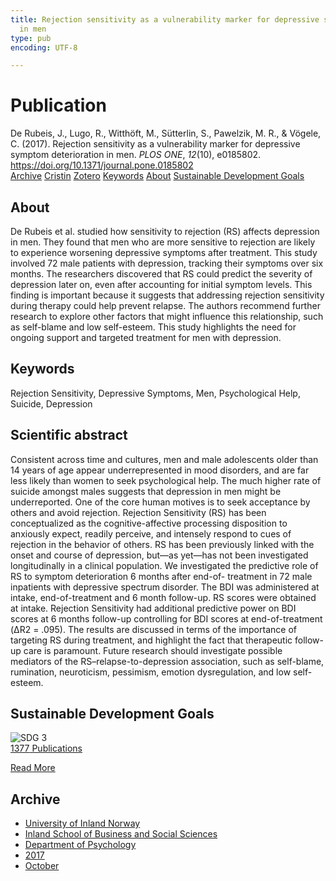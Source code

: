 ```yaml
---
title: Rejection sensitivity as a vulnerability marker for depressive symptom deterioration
  in men
type: pub
encoding: UTF-8

---
```

<h1>Publication</h1>
<article id="csl-bib-container-E35QH29F" class="csl-bib-container">
  <div class="csl-bib-body"> <div class="csl-entry">De Rubeis, J., Lugo, R., Witthöft, M., Sütterlin, S., Pawelzik, M. R., &#38; Vögele, C. (2017). Rejection sensitivity as a vulnerability marker for depressive symptom deterioration in men. <i>PLOS ONE</i>, <i>12</i>(10), e0185802. <a href="https://doi.org/10.1371/journal.pone.0185802">https://doi.org/10.1371/journal.pone.0185802</a></div> </div>
  <div class="csl-bib-buttons">
    <a href="#taxonomy-article-E35QH29F" alt="archive" class="csl-bib-button">Archive</a>
    <a href="https://app.cristin.no/results/show.jsf?id=1507277" alt="Cristin" class="csl-bib-button">Cristin</a>
    <a href="http://zotero.org/groups/5881554/items/E35QH29F" alt="Zotero" class="csl-bib-button">Zotero</a>
    <a href="#keywords-article-E35QH29F" alt="keywords" class="csl-bib-button">Keywords</a>
    <a href="#about-article-E35QH29F" alt="about_pub" class="csl-bib-button">About</a>
    <a href="#sdg-article-E35QH29F" alt="sdg" class="csl-bib-button">Sustainable Development Goals</a>
  </div>
  <div id="csl-bib-meta-container-E35QH29F"></div>
</article>
<div id="csl-bib-meta-E35QH29F" class="csl-bib-meta">
  <article id="about-article-E35QH29F" class="about_pub-article">
    <h1>About</h1>
    De Rubeis et al. studied how sensitivity to rejection (RS) affects depression in men. They found that men who are more sensitive to rejection are likely to experience worsening depressive symptoms after treatment. This study involved 72 male patients with depression, tracking their symptoms over six months. The researchers discovered that RS could predict the severity of depression later on, even after accounting for initial symptom levels. This finding is important because it suggests that addressing rejection sensitivity during therapy could help prevent relapse. The authors recommend further research to explore other factors that might influence this relationship, such as self-blame and low self-esteem. This study highlights the need for ongoing support and targeted treatment for men with depression.
  </article>
  <article id="keywords-article-E35QH29F" class="keywords-article">
    <h1>Keywords</h1>
    Rejection Sensitivity, Depressive Symptoms, Men, Psychological Help, Suicide, Depression
  </article>
  <article id="abstract-article-E35QH29F" class="abstract-article">
    <h1>Scientific abstract</h1>
    Consistent across time and cultures, men and male adolescents older than 14 years of age appear underrepresented in mood disorders, and are far less likely than women to seek psychological help. The much higher rate of suicide amongst males suggests that depression in men might be underreported. One of the core human motives is to seek acceptance by others and avoid rejection. Rejection Sensitivity (RS) has been conceptualized as the cognitive-affective processing disposition to anxiously expect, readily perceive, and intensely respond to cues of rejection in the behavior of others. RS has been previously linked with the onset and course of depression, but—as yet—has not been investigated longitudinally in a clinical population. We investigated the predictive role of RS to symptom deterioration 6 months after end-of- treatment in 72 male inpatients with depressive spectrum disorder. The BDI was administered at intake, end-of-treatment and 6 month follow-up. RS scores were obtained at intake. Rejection Sensitivity had additional predictive power on BDI scores at 6 months follow-up controlling for BDI scores at end-of-treatment (ΔR2 = .095). The results are discussed in terms of the importance of targeting RS during treatment, and highlight the fact that therapeutic follow-up care is paramount. Future research should investigate possible mediators of the RS–relapse-to-depression association, such as self-blame, rumination, neuroticism, pessimism, emotion dysregulation, and low self-esteem.
  </article>
  <article id="sdg-article-E35QH29F" class="sdg-article">
    <h1>Sustainable Development Goals</h1>
    <div class="sdg-container"><div id="sdg3" class="sdg">
        <img src="{{< params subfolder >}}images/sdg/sdg03_en.png" class="image" alt="SDG 3">
        <div class="sdg-overlay">
          <a href="{{< params subfolder >}}en/archive/?sdg=3#archive" class="sdg-publication-count"><span>1377</span> Publications</a>
          <p><a href="https://sdgs.un.org/goals/goal3" class="sdg-read-more">Read More</a></p>
        </div>
      </div></div>
  </article>
  <article id="taxonomy-article-E35QH29F" class="taxonomy-article">
    <h1>Archive</h1>
    <ul>
      <li><a href="{{< params subfolder >}}en/archive/?key=3DCRN523">University of Inland Norway</a></li>
      <li><a href="{{< params subfolder >}}en/archive/?key=DU8Q9LN9">Inland School of Business and Social Sciences</a></li>
      <li><a href="{{< params subfolder >}}en/archive/?key=KTD9NXA8">Department of Psychology</a></li>
      <li><a href="{{< params subfolder >}}en/archive/?key=E9KSSDJQ">2017</a></li>
      <li><a href="{{< params subfolder >}}en/archive/?key=H4X7BB84">October</a></li>
    </ul>
  </article>
</div>
